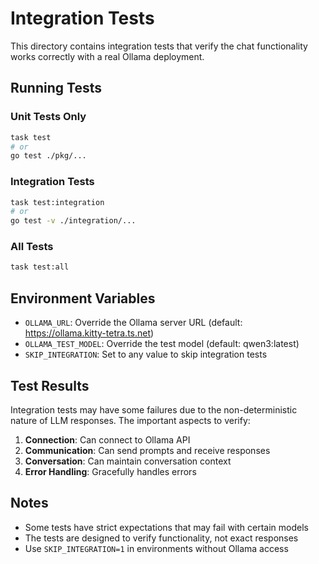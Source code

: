 # Integration Tests

This directory contains integration tests that verify the chat functionality works correctly with a real Ollama deployment.

## Running Tests

### Unit Tests Only
```bash
task test
# or
go test ./pkg/...
```

### Integration Tests
```bash
task test:integration
# or
go test -v ./integration/...
```

### All Tests
```bash
task test:all
```

## Environment Variables

- `OLLAMA_URL`: Override the Ollama server URL (default: https://ollama.kitty-tetra.ts.net)
- `OLLAMA_TEST_MODEL`: Override the test model (default: qwen3:latest)
- `SKIP_INTEGRATION`: Set to any value to skip integration tests

## Test Results

Integration tests may have some failures due to the non-deterministic nature of LLM responses. The important aspects to verify:

1. **Connection**: Can connect to Ollama API
2. **Communication**: Can send prompts and receive responses
3. **Conversation**: Can maintain conversation context
4. **Error Handling**: Gracefully handles errors

## Notes

- Some tests have strict expectations that may fail with certain models
- The tests are designed to verify functionality, not exact responses
- Use `SKIP_INTEGRATION=1` in environments without Ollama access

